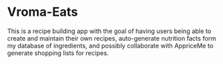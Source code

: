# Vroma-Eats

This is a recipe building app with the goal of having users being able to create and maintain their own recipes, auto-generate nutrition facts form my database of ingredients, and possibly collaborate with AppriceMe to generate shopping lists for recipes.
